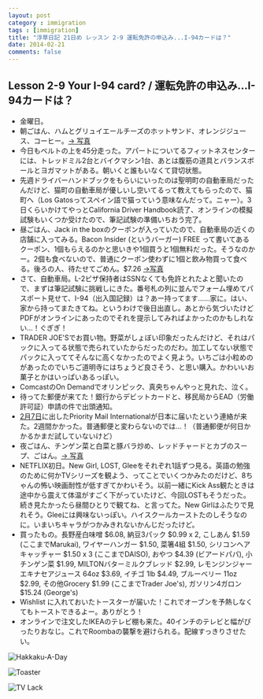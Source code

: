```yaml
---
layout: post
category : immigration
tags : [immigration]
title: "浮草日記 21日め レッスン 2-9 運転免許の申込み...I-94カードは？"
date: 2014-02-21
comments: false
---
```

## Lesson 2-9 Your I-94 card? / 運転免許の申込み...I-94カードは？

* 金曜日。&nbsp; 
* 朝ごはん、ハムとグリュイエールチーズのホットサンド、オレンジジュース、コーヒー。[-> 写真](http://instagram.com/p/ksngaglDav/)
* 今日もベルトの上を45分走った。アパートについてるフィットネスセンターには、トレッドミル2台とバイクマシン1台、あとは腹筋の道具とバランスボールとヨガマットがある。朝いくと誰もいなくて貸切状態。&nbsp; 
* 先週ドライバーハンドブックをもらいにいったのは聖明町の自動車局だったんだけど、猫町の自動車局が優しいし空いてるって教えてもらったので、猫町へ（Los Gatosってスペイン語で猫っていう意味なんだって。ニャー）。3日くらいかけてやっとCalifornia Driver Handbook読了、オンラインの模擬試験もいくつか受けたので、筆記試験の準備いちおう完了。
* 昼ごはん、Jack in the boxのクーポンが入っていたので、自動車局の近くの店舗に入ってみる。Bacon Insider (というバーガー) FREE って書いてあるクーポン、1個もらえるのかと思いきや1個買うと1個無料だった。そうなのかー。2個も食べないので、普通にクーポン使わずに1個と飲み物買って食べる。後ろの人、待たせてごめん。$7.26 [->写真](http://instagram.com/p/ksno1JFDa8/)
* さて、自動車局。L-2ビザ保持者はSSNなくても免許とれたよと聞いたので、まずは筆記試験に挑戦しにきた。番号札の列に並んでフォーム埋めてパスポート見せて、I-94（出入国記録）は？あー持ってます……家に。はい、家から持ってまたきてね。というわけで後日出直し。あとから気づいたけどPDFがオンラインにあったのでそれを提示してみればよかったのかもしれない…！ぐぎぎ！
* TRADER JOE'Sでお買い物。野菜がしょぼい印象だったんだけど、それはパックに入ってる状態で売られていたからだったのだわ。加工してない状態でパックに入っててそんなに高くなかったのでよく見よう。いちごは小粒めのがあったのでいちご道明寺にはちょうど良さそう、と思い購入。かわいいお菓子とかはいっぱいあるっぽい。
* ComcastのOn Demandでオリンピック、真央ちゃんやっと見れた、泣く。
* 待ってた郵便が来てた！銀行からデビットカードと、移民局からEAD（労働許可証）申請の件で出頭通知。 &nbsp; 
* [2月7日](7-usday7.html)に出したPriority Mail Internationalが日本に届いたという連絡が来た。2週間かかった。普通郵便と変わらないのでは…！（普通郵便が何日かかるかまだ試していないけど）
* 夜ごはん、チンゲン菜と白菜と豚バラ炒め、レッドチャードとカブのスープ、ごはん。[-> 写真](http://instagram.com/p/ktMGHvFDcQ/)
* NETFLIX初日。New Girl, LOST, Gleeをそれぞれ1話ずつ見る。英語の勉強のために何かTVシリーズを観よう、ってことでいくつかみたのだけど、8ちゃんの怖い映画耐性が低すぎてかわいそう。以前一緒にKick Ass観たときは途中から震えて体温がすごく下がっていたけど、今回LOSTもそうだった。続き見たかったら昼間ひとりで観てね、と言ってた。New Girlはふたりで見れそう。Gleeには興味ないっぽい。ハイスクールカーストたのしそうなのに。いまいちキャラがつかみきれないかんじだったけど。
* 買ったもの。長野産白味噌 $6.08, 納豆3パック $0.99 x 2, こしあん $1.59 (ここまでMarukai), ワイヤーハンガー $1.50, 菜箸4組 $1.50, シリコンヘアキャッチャー $1.50 x 3 (ここまでDAISO), おやつ $4.39 (ビアードパパ), 小チンゲン菜 $1.99, MILTONバターミルクブレッド $2.99, レモンジンジャーエキナセアジュース 64oz $3.69, イチゴ 1lb $4.49, ブルーベリー 11oz $2.99, その他Grocery $1.99 (ここまでTrader Joe's), ガソリン4ガロン $15.24 (George's) 
* Wishlist に入れておいたトースターが届いた！これでオーブンを予熱しなくてもトーストできるよー。ありがとう！
* オンラインで注文したIKEAのテレビ棚も来た。40インチのテレビと幅がぴったりおなじ。これでRoombaの襲撃を避けられる。配線すっきりさせたい。


![Hakkaku-A-Day](https://lh6.googleusercontent.com/-u01TFFC5-Sc/UwkpzjV4WaI/AAAAAAAB6sw/aH1FS8itCUk/w620-h465-no/P1150610.JPG)

![Toaster](https://lh6.googleusercontent.com/-o_VDmlYIylQ/Uwk9cODiNpI/AAAAAAAB6h0/6lxpoewUGcQ/w620-h465-no/14+-+2)

![TV Lack](https://lh3.googleusercontent.com/-Y13aNJkZIOA/Uwk8eY-u4oI/AAAAAAAB6g0/RsH4xVUxwAM/w620-h465-no/P1150635.JPG)